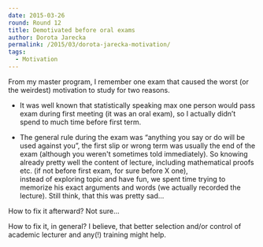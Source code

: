 ```yaml
---
date: 2015-03-26
round: Round 12
title: Demotivated before oral exams
author: Dorota Jarecka
permalink: /2015/03/dorota-jarecka-motivation/
tags:
  - Motivation
---
```


From my master program, I remember one exam that caused  the worst 
(or the weirdest) motivation to study for two reasons. 

*   It was well known that statistically speaking max one person 
    would pass exam during first meeting (it was an oral exam), so I actually 
    didn’t spend to much time before first term.

*   The general rule during the exam was “anything you say or do will be used 
    against you”, the first slip or wrong term was usually the end of the exam 
    (although you weren't sometimes told immediately). 
    So knowing already pretty well the content of lecture, including 
    mathematical proofs etc. (if not before first exam, for sure before X one),  
    instead of exploring topic and have fun, we spent time trying to memorize 
    his exact arguments and words (we actually recorded the lecture). Still think,
    that this was pretty sad...

How to fix it afterward? Not sure...

How to fix it, in general? I believe, that better selection and/or control 
of academic lecturer and any(!) training might help.
